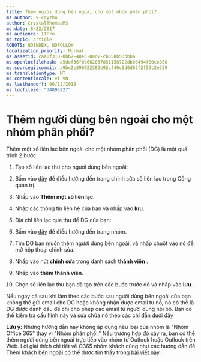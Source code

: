 ```yaml
---
title: Thêm người dùng bên ngoài cho một nhóm phân phối?
ms.author: v-crytho
author: CrystalThomasMS
ms.date: 8/22/2017
ms.audience: ITPro
ms.topic: article
ROBOTS: NOINDEX, NOFOLLOW
localization_priority: Normal
ms.assetid: caa0f310-0bb7-48e3-8ad2-cb358b53bbba
ms.openlocfilehash: a5def36fbb662037851158722db60494f00ce850
ms.sourcegitcommit: a9be2e396022382e92cf40c0d0d82f2f59c2e259
ms.translationtype: MT
ms.contentlocale: vi-VN
ms.lasthandoff: 06/12/2019
ms.locfileid: "34895227"
---
```

# <a name="adding-external-users-to-a-distribution-group"></a>Thêm người dùng bên ngoài cho một nhóm phân phối?

Thêm một số liên lạc bên ngoài cho một nhóm phân phối (DG) là một quá trình 2 bước:
  
1. Tạo số liên lạc thư cho người dùng bên ngoài:
    
1. Bấm vào [đây](https://admin.microsoft.com/adminportal/home#/Contact) để điều hướng đến trang chỉnh sửa số liên lạc trong Cổng quản trị. 
    
2. Nhấp vào **Thêm một số liên lạc**.
    
3. Nhập các thông tin liên hệ của bạn và nhấp vào **lưu**.
    
2. Địa chỉ liên lạc qua thư để DG của bạn:
    
1. Bấm vào [đây](https://admin.microsoft.com/adminportal/home#/groups) để điều hướng đến trang nhóm. 
    
2. Tìm DG bạn muốn thêm người dùng bên ngoài, và nhấp chuột vào nó để mở hộp thoại chỉnh sửa.
    
3. Nhấp vào nút **chỉnh sửa** trong danh sách **thành viên** . 
    
4. Nhấp vào **thêm thành viên**.
    
5. Chọn số liên lạc thư bạn đã tạo trên các bước trước đó và nhấp vào **lưu**.
    
Nếu ngay cả sau khi làm theo các bước sau người dùng bên ngoài của bạn không thể gửi email cho DG hoặc không nhận được email từ nó, nó có thể là DG được đánh dấu để chỉ cho phép các email từ người dùng nội bộ. Bạn có thể kiểm tra cấu hình này và sửa chữa nó theo các chỉ dẫn [dưới đây](https://support.office.com/article/Fix-email-delivery-issues-for-error-code-5-7-133-in-Office-365-991abc19-7756-438f-abcb-39f69b80f284.aspx)
  
 **Lưu ý:** Những hướng dẫn này không áp dụng nếu loại của nhóm là "Nhóm Office 365" thay vì "Nhóm phân phối." Nếu trường hợp đó xảy ra, bạn có thể thêm người dùng bên ngoài trực tiếp vào nhóm từ Outlook hoặc Outlook trên Web. Lời giải thích chi tiết về O365 nhóm khách cũng như các hướng dẫn để Thêm khách bên ngoài có thể được tìm thấy trong [bài viết này](https://support.office.com/article/Guest-access-in-Office-365-Groups-bfc7a840-868f-4fd6-a390-f347bf51aff6.aspx).
  